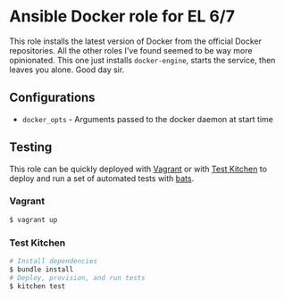 # Ansible Docker role for EL 6/7

This role installs the latest version of Docker from the official Docker repositories. All the other roles I've found seemed to be way more opinionated. This one just installs `docker-engine`, starts the service, then leaves you alone. Good day sir.

## Configurations

 * `docker_opts` - Arguments passed to the docker daemon at start time

## Testing

This role can be quickly deployed with [Vagrant](http://vagrantup.com) or with [Test Kitchen](http://kitchen.ci) to deploy and run a set of automated tests with [bats](https://github.com/sstephenson/bats).

### Vagrant

``` bash
$ vagrant up
```

### Test Kitchen

``` bash
# Install dependencies
$ bundle install
# Deploy, provision, and run tests
$ kitchen test
```
